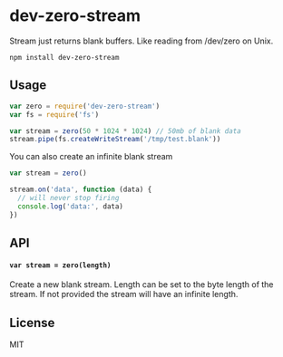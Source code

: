 # dev-zero-stream

Stream just returns blank buffers. Like reading from /dev/zero on Unix.

```
npm install dev-zero-stream
```

## Usage

``` js
var zero = require('dev-zero-stream')
var fs = require('fs')

var stream = zero(50 * 1024 * 1024) // 50mb of blank data
stream.pipe(fs.createWriteStream('/tmp/test.blank'))
```

You can also create an infinite blank stream

``` js
var stream = zero()

stream.on('data', function (data) {
  // will never stop firing
  console.log('data:', data)
})
```

## API

#### `var stream = zero(length)`

Create a new blank stream. Length can be set to the byte length of the stream.
If not provided the stream will have an infinite length.

## License

MIT
